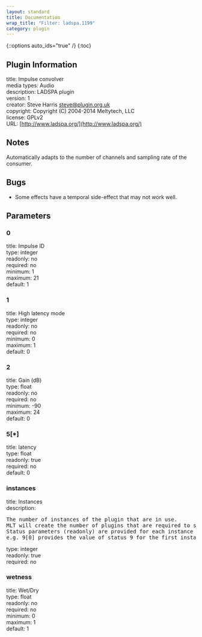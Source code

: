 ```yaml
---
layout: standard
title: Documentation
wrap_title: "Filter: ladspa.1199"
category: plugin
---
```

{::options auto_ids="true" /}
{:toc}

## Plugin Information

title: Impulse convolver  
media types:
Audio  
description: LADSPA plugin  
version: 1  
creator: Steve Harris <steve@plugin.org.uk>  
copyright: Copyright (C) 2004-2014 Meltytech, LLC  
license: GPLv2  
URL: [http://www.ladspa.org/](http://www.ladspa.org/)  

## Notes

Automatically adapts to the number of channels and sampling rate of the consumer.
## Bugs

* Some effects have a temporal side-effect that may not work well.

## Parameters

### 0

title: Impulse ID    
type: integer  
readonly: no  
required: no  
minimum: 1  
maximum: 21  
default: 1  

### 1

title: High latency mode    
type: integer  
readonly: no  
required: no  
minimum: 0  
maximum: 1  
default: 0  

### 2

title: Gain (dB)    
type: float  
readonly: no  
required: no  
minimum: -90  
maximum: 24  
default: 0  

### 5[*]

title: latency    
type: float  
readonly: true  
required: no  
default: 0  

### instances

title: Instances    
description:
<pre>
The number of instances of the plugin that are in use.
MLT will create the number of plugins that are required to support the number of audio channels.
Status parameters (readonly) are provided for each instance and are accessed by specifying the instance number after the identifier (starting at zero).
e.g. 9[0] provides the value of status 9 for the first instance.
</pre>
type: integer  
readonly: true  
required: no  

### wetness

title: Wet/Dry    
type: float  
readonly: no  
required: no  
minimum: 0  
maximum: 1  
default: 1  

